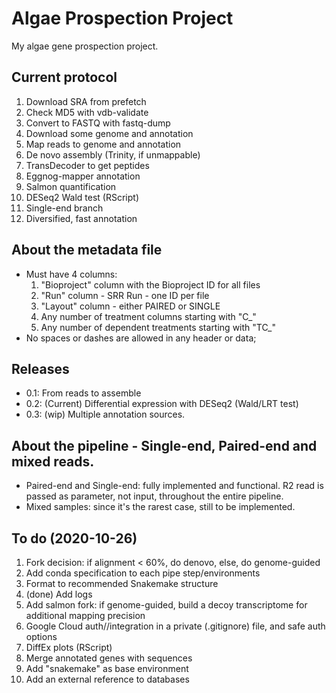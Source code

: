 # Algae Prospection Project

My algae gene prospection project.

## Current protocol

01. Download SRA from prefetch
02. Check MD5 with vdb-validate
03. Convert to FASTQ with fastq-dump
04. Download some genome and annotation
05. Map reads to genome and annotation
06. De novo assembly (Trinity, if unmappable)
07. TransDecoder to get peptides
08. Eggnog-mapper annotation
09. Salmon quantification
10. DESeq2 Wald test (RScript)
11. Single-end branch
12. Diversified, fast annotation


## About the metadata file

- Must have 4 columns:
    1. "Bioproject" column with the Bioproject ID for all files
    2. "Run" column - SRR Run - one ID per file
    3. "Layout" column - either PAIRED or SINGLE
    4. Any number of treatment columns starting with "C_"
    5. Any number of dependent treatments starting with "TC_"
- No spaces or dashes are allowed in any header or data;

## Releases

- 0.1: From reads to assemble
- 0.2: (Current) Differential expression with DESeq2 (Wald/LRT test)
- 0.3: (wip) Multiple annotation sources.

## About the pipeline - Single-end, Paired-end and mixed reads.

- Paired-end and Single-end: fully implemented and functional. R2 read is passed as parameter, not input, throughout the entire pipeline.
- Mixed samples: since it's the rarest case, still to be implemented.

## To do (2020-10-26)

1. Fork decision: if alignment < 60%, do denovo, else, do genome-guided
2. Add conda specification to each pipe step/environments
3. Format to recommended Snakemake structure
4. (done) Add logs
5. Add salmon fork: if genome-guided, build a decoy transcriptome for additional mapping precision
6. Google Cloud auth//integration in a private (.gitignore) file, and safe auth options
7. DiffEx plots (RScript)
9. Merge annotated genes with sequences
10. Add "snakemake" as base environment
11. Add an external reference to databases